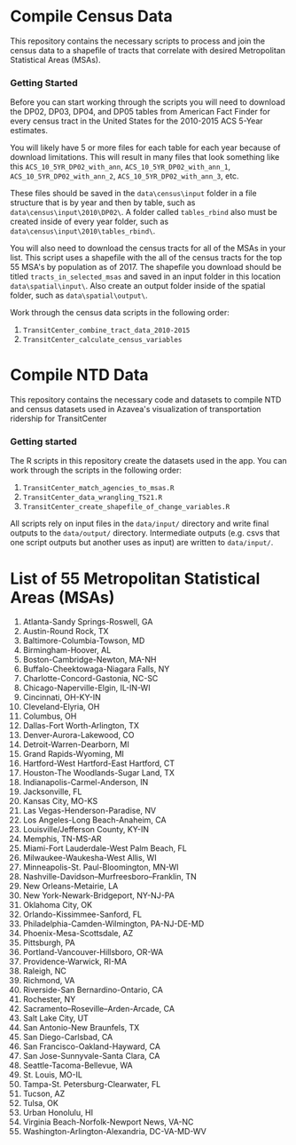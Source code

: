 # Compile Census Data

This repository contains the necessary scripts to process and join the census data to a shapefile of tracts that correlate with desired Metropolitan Statistical Areas (MSAs).

### Getting Started

Before you can start working through the scripts you will need to download the DP02, DP03, DP04, and DP05 tables from American Fact Finder for every census tract in the United States for the 2010-2015 ACS 5-Year estimates.

You will likely have 5 or more files for each table for each year because of download limitations. This will result in many files that look something like this `ACS_10_5YR_DP02_with_ann`, `ACS_10_5YR_DP02_with_ann_1`, `ACS_10_5YR_DP02_with_ann_2`, `ACS_10_5YR_DP02_with_ann_3`, etc.

These files should be saved in the `data\census\input` folder in a file structure that is by year and then by table, such as `data\census\input\2010\DP02\`. A folder called `tables_rbind` also must be created inside of every year folder, such as `data\census\input\2010\tables_rbind\`.

You will also need to download the census tracts for all of the MSAs in your list. This script uses a shapefile with the all of the census tracts for the top 55 MSA's by population as of 2017. The shapefile you download should be titled `tracts_in_selected_msas` and saved in an input folder in this location `data\spatial\input\`. Also create an output folder inside of the spatial folder, such as `data\spatial\output\`.

Work through the census data scripts in the following order:

1. `TransitCenter_combine_tract_data_2010-2015`
2. `TransitCenter_calculate_census_variables`

# Compile NTD Data

This repository contains the necessary code and datasets to compile NTD and census datasets used in Azavea's visualization of transportation ridership for TransitCenter

### Getting started

The R scripts in this repository create the datasets used in the app. You can work through the scripts in the following order:

1. `TransitCenter_match_agencies_to_msas.R`
2. `TransitCenter_data_wrangling_TS21.R`
3. `TransitCenter_create_shapefile_of_change_variables.R`

All scripts rely on input files in the `data/input/` directory and write final outputs to the `data/output/` directory. Intermediate outputs (e.g. csvs that one script outputs but another uses as input) are written to `data/input/`.


# List of 55 Metropolitan Statistical Areas (MSAs)

1. Atlanta-Sandy Springs-Roswell, GA
2. Austin-Round Rock, TX
3. Baltimore-Columbia-Towson, MD
4. Birmingham-Hoover, AL
5. Boston-Cambridge-Newton, MA-NH
6. Buffalo-Cheektowaga-Niagara Falls, NY
7. Charlotte-Concord-Gastonia, NC-SC
8. Chicago-Naperville-Elgin, IL-IN-WI
9. Cincinnati, OH-KY-IN
10. Cleveland-Elyria, OH
11. Columbus, OH
12. Dallas-Fort Worth-Arlington, TX
13. Denver-Aurora-Lakewood, CO
14. Detroit-Warren-Dearborn, MI
15. Grand Rapids-Wyoming, MI
16. Hartford-West Hartford-East Hartford, CT
17. Houston-The Woodlands-Sugar Land, TX
18. Indianapolis-Carmel-Anderson, IN
19. Jacksonville, FL
20. Kansas City, MO-KS
21. Las Vegas-Henderson-Paradise, NV
22. Los Angeles-Long Beach-Anaheim, CA
23. Louisville/Jefferson County, KY-IN
24. Memphis, TN-MS-AR
25. Miami-Fort Lauderdale-West Palm Beach, FL
26. Milwaukee-Waukesha-West Allis, WI
27. Minneapolis-St. Paul-Bloomington, MN-WI
28. Nashville-Davidson–Murfreesboro–Franklin, TN
29. New Orleans-Metairie, LA
30. New York-Newark-Bridgeport, NY-NJ-PA
31. Oklahoma City, OK
32. Orlando-Kissimmee-Sanford, FL
33. Philadelphia-Camden-Wilmington, PA-NJ-DE-MD
34. Phoenix-Mesa-Scottsdale, AZ
35. Pittsburgh, PA
36. Portland-Vancouver-Hillsboro, OR-WA
37. Providence-Warwick, RI-MA
38. Raleigh, NC
39. Richmond, VA
40. Riverside-San Bernardino-Ontario, CA
41. Rochester, NY
42. Sacramento–Roseville–Arden-Arcade, CA
43. Salt Lake City, UT
44. San Antonio-New Braunfels, TX
45. San Diego-Carlsbad, CA
46. San Francisco-Oakland-Hayward, CA
47. San Jose-Sunnyvale-Santa Clara, CA
48. Seattle-Tacoma-Bellevue, WA
49. St. Louis, MO-IL
50. Tampa-St. Petersburg-Clearwater, FL
51. Tucson, AZ
52. Tulsa, OK
53. Urban Honolulu, HI
54. Virginia Beach-Norfolk-Newport News, VA-NC
55. Washington-Arlington-Alexandria, DC-VA-MD-WV
